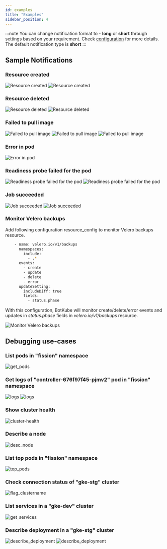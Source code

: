 ```yaml
---
id: examples
title: "Examples"
sidebar_position: 4
---
```


:::note
You can change notification format to - **long** or **short** through settings based on your requirement. Check [configuration](../configuration) for more details.<br/>
The default notification type is **short**
:::

## Sample Notifications

### Resource created

![Resource created](assets/create_sh.png "Slack notification.type=short")
![Resource created](assets/create.png "Slack notification.type=long")

### Resource deleted

![Resource deleted](assets/mm_delete_sh.png "Mattermost notification.type=short")
![Resource deleted](assets/delete.png "Slack notification.type=long")

### Failed to pull image

![Failed to pull image](assets/image_failed_sh.png "Slack notification.type=short")
![Failed to pull image](assets/mm_image_failed_sh.png "Mattermost notification.type=short")
![Failed to pull image](assets/image-failed.png "Slack notification.type=long")

### Error in pod

![Error in pod](assets/error_sh.png "Slack notification.type=short")

### Readiness probe failed for the pod

![Readiness probe failed for the pod](assets/readiness_sh.png "Slack notification.type=short")
![Readiness probe failed for the pod](assets/mm_readiness_sh.png "Mattermost notification.type=short")

### Job succeeded

![Job succeeded](assets/job_success_sh.png "Slack notification.type=short")
![Job succeeded](assets/job_success.png "Slack notification.type=long")

### Monitor Velero backups

Add following configuration resource_config to monitor Velero backups resource.

```bash
    - name: velero.io/v1/backups
      namespaces:
        include:
          - .*
      events:
        - create
        - update
        - delete
        - error
      updateSetting:
        includeDiff: true
        fields:
          - status.phase
```

With this configuration, BotKube will monitor create/delete/error events and updates in _status.phase_ fields in _velero.io/v1/backups_ resource.

![Monitor Velero backups](assets/velero_backup.png "Velero backup")

## Debugging use-cases

### List pods in "fission" namespace

![get_pods](assets/get_pods.png)

### Get logs of "controller-676f97f45-pjmv2" pod in "fission" namespace

![logs](assets/logs.png)
![logs](assets/mm_logs.png)

### Show cluster health

![cluster-health](assets/cluster-health.png)

### Describe a node

![desc_node](assets/desc_node.png)

### List top pods in "fission" namespace

![top_pods](assets/top_pods.png)

### Check connection status of "gke-stg" cluster

![flag_clustername](assets/flag_clustername_ping.png)

### List services in a "gke-dev" cluster

![get_services](assets/get_services.png)

### Describe deployment in a "gke-stg" cluster

![describe_deployment](assets/desc_deployment.png)
![describe_deployment](assets/mm_describe.png)
